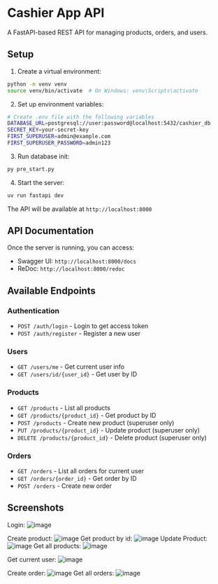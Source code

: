 # Cashier App API

A FastAPI-based REST API for managing products, orders, and users.

## Setup

1. Create a virtual environment:
```bash
python -m venv venv
source venv/bin/activate  # On Windows: venv\Scripts\activate
```

2. Set up environment variables:
```bash
# Create .env file with the following variables
DATABASE_URL=postgresql://user:password@localhost:5432/cashier_db
SECRET_KEY=your-secret-key
FIRST_SUPERUSER=admin@example.com
FIRST_SUPERUSER_PASSWORD=admin123
```

3. Run database init:
```bash
py pre_start.py
```

4. Start the server:
```bash
uv run fastapi dev
```

The API will be available at `http://localhost:8000`

## API Documentation

Once the server is running, you can access:
- Swagger UI: `http://localhost:8000/docs`
- ReDoc: `http://localhost:8000/redoc`

## Available Endpoints

### Authentication

- `POST /auth/login` - Login to get access token
- `POST /auth/register` - Register a new user

### Users

- `GET /users/me` - Get current user info
- `GET /users/id/{user_id}` - Get user by ID

### Products

- `GET /products` - List all products
- `GET /products/{product_id}` - Get product by ID
- `POST /products` - Create new product (superuser only)
- `PUT /products/{product_id}` - Update product (superuser only)
- `DELETE /products/{product_id}` - Delete product (superuser only)

### Orders

- `GET /orders` - List all orders for current user
- `GET /orders/{order_id}` - Get order by ID
- `POST /orders` - Create new order

## Screenshots
Login: ![image](https://github.com/user-attachments/assets/8bda2229-6680-49bb-8177-9fbe9e7be9a0)

Create product: ![image](https://github.com/user-attachments/assets/84dc0741-4565-4b02-be1d-3d6b8409fb17)
Get product by id: ![image](https://github.com/user-attachments/assets/64d939dc-9455-4523-b55d-0c78f2cbbc12)
Update Product: ![image](https://github.com/user-attachments/assets/bbbc2ffe-2fbb-44c0-b1d8-a02aa2c405c2)
Get all products: ![image](https://github.com/user-attachments/assets/626170ef-f1ef-4df0-833a-ddd8c70f8912)

Get current user: ![image](https://github.com/user-attachments/assets/f849dbf0-a965-408a-9fc8-b59ddd88e86a)

Create order: ![image](https://github.com/user-attachments/assets/5ff77d47-c857-4938-a7b4-ac804d0013d4)
Get all orders: ![image](https://github.com/user-attachments/assets/110abd8a-e60e-4552-b120-3147ae72cb6f)


